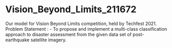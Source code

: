 # Vision_Beyond_Limits_211672
Our model for Vision Beyond Limits competition, held by Techfest 2021. Problem Statement : - To propose and implement a multi-class classification approach to disaster assessment from the given data set of post-earthquake satellite imagery.

